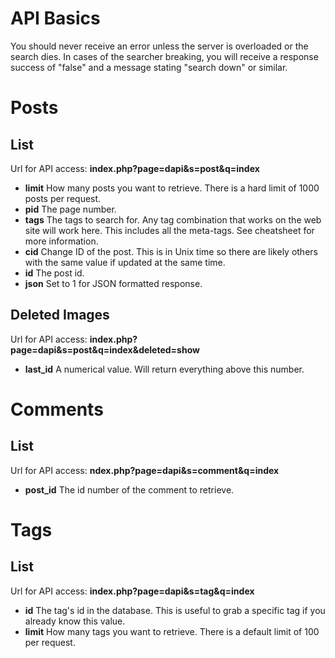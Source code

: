 # API Basics

You should never receive an error unless the server is overloaded or the search dies. In cases of the searcher breaking, you will receive a response success of "false" and a message stating "search down" or similar.

# Posts

## List

Url for API access: **index.php?page=dapi&amp;s=post&amp;q=index**

* **limit** How many posts you want to retrieve. There is a hard limit of 1000 posts per request.
* **pid** The page number.
* **tags** The tags to search for. Any tag combination that works on the web site will work here. This includes all the meta-tags. See cheatsheet for more information.
* **cid** Change ID of the post. This is in Unix time so there are likely others with the same value if updated at the same time.
* **id** The post id.
* **json** Set to 1 for JSON formatted response.

## Deleted Images

Url for API access: **index.php?page=dapi&amp;s=post&amp;q=index&amp;deleted=show**

* **last_id** A numerical value. Will return everything above this number.

# Comments

## List

Url for API access: **ndex.php?page=dapi&amp;s=comment&amp;q=index**

* **post_id** The id number of the comment to retrieve.

# Tags

## List

Url for API access: **index.php?page=dapi&amp;s=tag&amp;q=index**

* **id** The tag's id in the database. This is useful to grab a specific tag if you already know this value.
* **limit** How many tags you want to retrieve. There is a default limit of 100 per request.